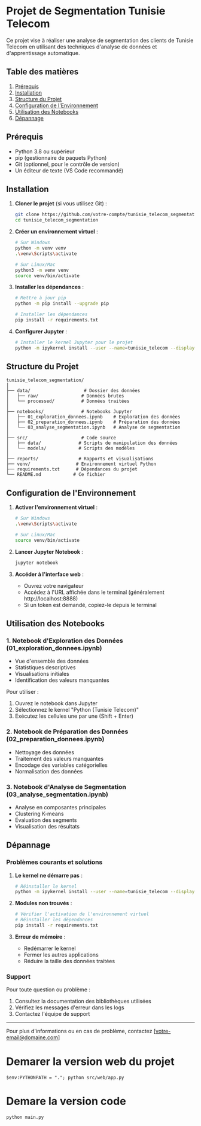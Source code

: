 # Projet de Segmentation Tunisie Telecom

Ce projet vise à réaliser une analyse de segmentation des clients de Tunisie Telecom en utilisant des techniques d'analyse de données et d'apprentissage automatique.

## Table des matières
1. [Prérequis](#prérequis)
2. [Installation](#installation)
3. [Structure du Projet](#structure-du-projet)
4. [Configuration de l'Environnement](#configuration-de-lenvironnement)
5. [Utilisation des Notebooks](#utilisation-des-notebooks)
6. [Dépannage](#dépannage)

## Prérequis

- Python 3.8 ou supérieur
- pip (gestionnaire de paquets Python)
- Git (optionnel, pour le contrôle de version)
- Un éditeur de texte (VS Code recommandé)

## Installation

1. **Cloner le projet** (si vous utilisez Git) :
   ```bash
   git clone https://github.com/votre-compte/tunisie_telecom_segmentation.git
   cd tunisie_telecom_segmentation
   ```

2. **Créer un environnement virtuel** :
   ```bash
   # Sur Windows
   python -m venv venv
   .\venv\Scripts\activate

   # Sur Linux/Mac
   python3 -m venv venv
   source venv/bin/activate
   ```

3. **Installer les dépendances** :
   ```bash
   # Mettre à jour pip
   python -m pip install --upgrade pip

   # Installer les dépendances
   pip install -r requirements.txt
   ```

4. **Configurer Jupyter** :
   ```bash
   # Installer le kernel Jupyter pour le projet
   python -m ipykernel install --user --name=tunisie_telecom --display-name="Python (Tunisie Telecom)"
   ```

## Structure du Projet

```
tunisie_telecom_segmentation/
│
├── data/                    # Dossier des données
│   ├── raw/                # Données brutes
│   └── processed/          # Données traitées
│
├── notebooks/              # Notebooks Jupyter
│   ├── 01_exploration_donnees.ipynb    # Exploration des données
│   ├── 02_preparation_donnees.ipynb    # Préparation des données
│   └── 03_analyse_segmentation.ipynb   # Analyse de segmentation
│
├── src/                    # Code source
│   ├── data/              # Scripts de manipulation des données
│   └── models/            # Scripts des modèles
│
├── reports/               # Rapports et visualisations
├── venv/                 # Environnement virtuel Python
├── requirements.txt      # Dépendances du projet
└── README.md            # Ce fichier
```

## Configuration de l'Environnement

1. **Activer l'environnement virtuel** :
   ```bash
   # Sur Windows
   .\venv\Scripts\activate

   # Sur Linux/Mac
   source venv/bin/activate
   ```

2. **Lancer Jupyter Notebook** :
   ```bash
   jupyter notebook
   ```

3. **Accéder à l'interface web** :
   - Ouvrez votre navigateur
   - Accédez à l'URL affichée dans le terminal (généralement http://localhost:8888)
   - Si un token est demandé, copiez-le depuis le terminal

## Utilisation des Notebooks

### 1. Notebook d'Exploration des Données (01_exploration_donnees.ipynb)
- Vue d'ensemble des données
- Statistiques descriptives
- Visualisations initiales
- Identification des valeurs manquantes

Pour utiliser :
1. Ouvrez le notebook dans Jupyter
2. Sélectionnez le kernel "Python (Tunisie Telecom)"
3. Exécutez les cellules une par une (Shift + Enter)

### 2. Notebook de Préparation des Données (02_preparation_donnees.ipynb)
- Nettoyage des données
- Traitement des valeurs manquantes
- Encodage des variables catégorielles
- Normalisation des données

### 3. Notebook d'Analyse de Segmentation (03_analyse_segmentation.ipynb)
- Analyse en composantes principales
- Clustering K-means
- Évaluation des segments
- Visualisation des résultats

## Dépannage

### Problèmes courants et solutions

1. **Le kernel ne démarre pas** :
   ```bash
   # Réinstaller le kernel
   python -m ipykernel install --user --name=tunisie_telecom --display-name="Python (Tunisie Telecom)"
   ```

2. **Modules non trouvés** :
   ```bash
   # Vérifier l'activation de l'environnement virtuel
   # Réinstaller les dépendances
   pip install -r requirements.txt
   ```

3. **Erreur de mémoire** :
   - Redémarrer le kernel
   - Fermer les autres applications
   - Réduire la taille des données traitées

### Support

Pour toute question ou problème :
1. Consultez la documentation des bibliothèques utilisées
2. Vérifiez les messages d'erreur dans les logs
3. Contactez l'équipe de support

---
Pour plus d'informations ou en cas de problème, contactez [votre-email@domaine.com]

# Demarer la version web du projet 
```
$env:PYTHONPATH = "."; python src/web/app.py
```

# Demare la version code 
```python
python main.py
```